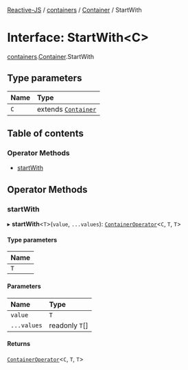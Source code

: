 [Reactive-JS](../README.md) / [containers](../modules/containers.md) / [Container](../modules/containers.Container.md) / StartWith

# Interface: StartWith<C\>

[containers](../modules/containers.md).[Container](../modules/containers.Container.md).StartWith

## Type parameters

| Name | Type |
| :------ | :------ |
| `C` | extends [`Container`](containers.Container-1.md) |

## Table of contents

### Operator Methods

- [startWith](containers.Container.StartWith.md#startwith)

## Operator Methods

### startWith

▸ **startWith**<`T`\>(`value`, `...values`): [`ContainerOperator`](../modules/containers.md#containeroperator)<`C`, `T`, `T`\>

#### Type parameters

| Name |
| :------ |
| `T` |

#### Parameters

| Name | Type |
| :------ | :------ |
| `value` | `T` |
| `...values` | readonly `T`[] |

#### Returns

[`ContainerOperator`](../modules/containers.md#containeroperator)<`C`, `T`, `T`\>
